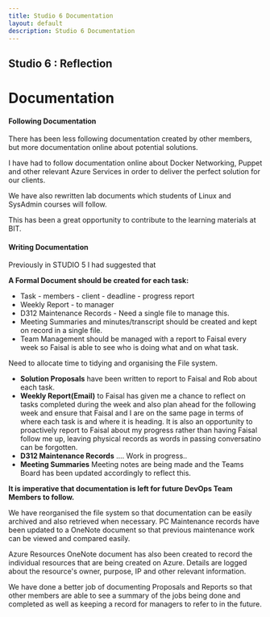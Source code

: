 ```yaml
---
title: Studio 6 Documentation
layout: default
description: Studio 6 Documentation
---
```


## Studio 6 : Reflection

# Documentation

#### Following Documentation

There has been less following documentation created by other members, but more documentation online about potential solutions.

I have had to follow documentation online about Docker Networking, Puppet and other relevant Azure Services in order to deliver the perfect solution for our clients.

We have also rewritten lab documents which students of Linux and SysAdmin courses will follow.

This has been a great opportunity to contribute to the learning materials at BIT.

#### Writing Documentation
 
Previously in STUDIO 5 I had suggested that 

**A Formal Document should be created for each task:**

* Task - members - client - deadline - progress report
* Weekly Report - to manager
* D312 Maintenance Records - Need a single file to manage this.
* Meeting Summaries and minutes/transcript should be created and kept on record in a single file.
* Team Management should be managed with a report to Faisal every week so Faisal is able to see who is doing what and on what task.

Need to allocate time to tidying and organising the File system.

* **Solution Proposals** have been written to report to Faisal and Rob about each task. 
* **Weekly Report(Email)** to Faisal has given me a chance to reflect on tasks completed during the week and also plan ahead for the following week and ensure that Faisal and I are on the same page in terms of where each task is and where it is heading. It is also an opportunity to proactively report to Faisal about my progress rather than having Faisal follow me up, leaving physical records as words in passing conversatino can be forgotten.
* **D312 Maintenance Records** .... Work in progress..
* **Meeting Summaries** Meeting notes are being made and the Teams Board has been updated accordingly to reflect this.

**It is imperative that documentation is left for future DevOps Team Members to follow.**

We have reorganised the file system so that documentation can be easily archived and also retrieved when necessary.
PC Maintenance records have been updated to a OneNote document so that previous maintenance work can be viewed and compared easily.

Azure Resources OneNote document has also been created to record the individual resources that are being created on Azure. Details are logged about the resource's owner, purpose, IP and other relevant information. 

We have done a better job of documenting Proposals and Reports so that other members are able to see a summary of the jobs being done and completed as well as keeping a record for managers to refer to in the future.